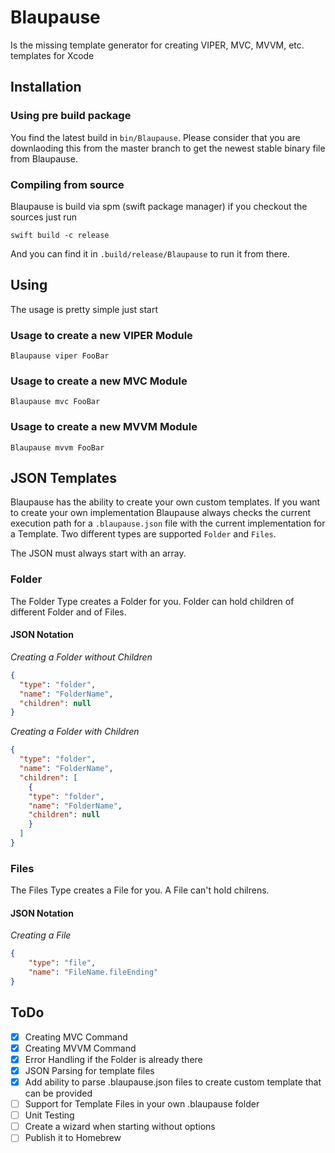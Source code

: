 # Blaupause 
Is the missing template generator for creating VIPER, MVC, MVVM, etc. templates for Xcode

## Installation

### Using pre build package
You find the latest build in `bin/Blaupause`. Please consider that you are downlaoding this from the master branch to get the newest stable binary file from Blaupause.

### Compiling from source
Blaupause is build via spm (swift package manager) if you checkout the sources just run
```shell
swift build -c release
```
And you can find it in `.build/release/Blaupause` to run it from there.

## Using
The usage is pretty simple just start
### Usage to create a new VIPER Module
```shell
Blaupause viper FooBar
```

### Usage to create a new MVC Module
```shell
Blaupause mvc FooBar
```

### Usage to create a new MVVM Module
```shell
Blaupause mvvm FooBar
```

## JSON Templates
Blaupause has the ability to create your own custom templates. If you want to create your own implementation Blaupause always checks the current execution path for a `.blaupause.json` file with the current implementation for a Template. Two different types are supported `Folder` and `Files`.

The JSON must always start with an array.

### Folder
The Folder Type creates a Folder for you. Folder can hold children of different Folder and of Files.

#### JSON Notation
*Creating a Folder without Children*
```json
{
  "type": "folder",
  "name": "FolderName",
  "children": null
}
```
*Creating a Folder with Children*
```json
{
  "type": "folder",
  "name": "FolderName",
  "children": [
    {
    "type": "folder",
    "name": "FolderName",
    "children": null
    }
  ]
}
```

### Files
The Files Type creates a File for you. A File can't hold chilrens.

#### JSON Notation
*Creating a File*
```json
{
    "type": "file",
    "name": "FileName.fileEnding"
}
```

## ToDo
- [x] Creating MVC Command
- [x] Creating MVVM Command
- [x] Error Handling if the Folder is already there
- [x] JSON Parsing for template files
- [x] Add ability to parse .blaupause.json files to create custom template that can be provided
- [ ] Support for Template Files in your own .blaupause folder
- [ ] Unit Testing
- [ ] Create a wizard when starting without options
- [ ] Publish it to Homebrew
